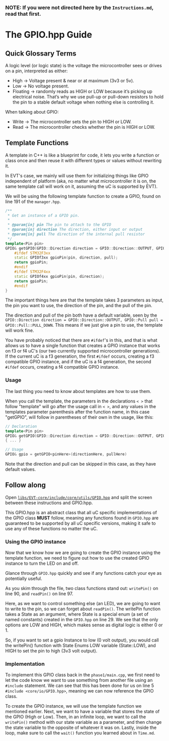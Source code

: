 ### NOTE: If you were not directed here by the `Instructions.md`, read that first.

# The GPIO.hpp Guide
## Quick Glossary Terms
A logic level (or logic state) is the voltage the microcontroller sees or drives on a pin, interpreted as either:
- High → Voltage present & near or at maximum (3v3 or 5v).
- Low → No voltage present.
- Floating → randomly reads as HIGH or LOW because it’s picking up electrical noise.
  That’s why we use pull-up or pull-down resistors to hold the pin to a stable default voltage when nothing else is controlling it.

When talking about GPIO:
- Write → The microcontroller sets the pin to HIGH or LOW.
- Read → The microcontroller checks whether the pin is HIGH or LOW.

## Template Functions
A template in C++ is like a blueprint for code, it lets you write a function or class once and then reuse 
it with different types or values without rewriting it.

In EVT's case, we mainly will use them for initializing things like GPIO independent of platform (aka, no matter what
microcontroller it is on, the same template call will work on it, assuming the uC is supported by EVT).

We will be using the following template function to create a GPIO, found on line 191 of the `manager.hpp`.

```cpp
/**
 * Get an instance of a GPIO pin.
 *
 * @param[in] pin The pin to attach to the GPIO
 * @param[in] direction The direction, either input or output
 * @param[in] pull The direction of the internal pull resistor
 */
template<Pin pin>
GPIO& getGPIO(GPIO::Direction direction = GPIO::Direction::OUTPUT, GPIO::Pull pull = GPIO::Pull::PULL_DOWN) {
    #ifdef STM32F3xx
    static GPIOf3xx gpioPin(pin, direction, pull);
    return gpioPin;
    #endif
    #ifdef STM32F4xx
    static GPIOf4xx gpioPin(pin, direction);
    return gpioPin;
    #endif
}
```

The important things here are that the template takes 3 parameters as input, the pin you want to use, the 
direction of the pin, and the pull of the pin.

The direction and pull of the pin both have a default variable, seen by the 
`GPIO::Direction direction = GPIO::Direction::OUTPUT, GPIO::Pull pull = GPIO::Pull::PULL_DOWN`. This means if 
we just give a pin to use, the template will work fine. 


You have probably noticed that there are `#ifdef`'s in this, and that is what allows us to have a single 
function that creates a GPIO instance that works on f3 or f4 uC's (our two currently supported microcontroller 
generations). If the current uC is a f3 generation, the first `#ifdef` occurs, creating a f3 compatible GPIO 
instance, and if the uC is a f4 generation, the second `#ifdef` occurs, creating a f4 compatible GPIO instance.

### Usage
The last thing you need to know about templates are how to use them. 

When you call the template, the parameters in the declarations `< >` that follow "template" will go after 
the usage call in `< >`, and any values in the templates parameter parenthesis after the function name, 
in this case "getGPIO", will follow in parentheses of their own in the usage, like this:

```cpp
// Declaration
template<Pin pin>
GPIO& getGPIO(GPIO::Direction direction = GPIO::Direction::OUTPUT, GPIO::Pull pull = GPIO::Pull::PULL_DOWN) 
{ ... }

// Usage
GPIO& gpio = getGPIO<pinHere>(directionHere, pullHere)
```

Note that the direction and pull can be skipped in this case, as they have default values.


## Follow along
Open [`libs/EVT-core/include/core/utils/GPIO.hpp`](../../libs/EVT-core/include/core/io/GPIO.hpp) and split the screen 
between these instructions and GPIO.hpp.

This GPIO.hpp is an abstract class that all uC specific implementations of the GPIO class **MUST** follow, meaning 
any functions found in `GPIO.hpp` are guaranteed to be supported by all uC specific versions, making it safe to use any 
of these functions no matter the uC.

### Using the GPIO instance

Now that we know how we are going to create the GPIO instance using the template function, we need to
figure out how to use the created GPIO instance to turn the LED on and off.

Glance through `GPIO.hpp` quickly and see if any functions catch your eye as potentially useful.

As you skim through the file, two class functions stand out:
`writePin()` on line 90, and `readPin()` on line 97. 

Here, as we want to control something else (an LED), we are going to want to write to the pin, so we can forget about 
`readPin()`. The writePin function takes a State as an argument, where State is a special enum (a set of named constants) 
created in the `GPIO.hpp` on line 29. We see that the only options are LOW and HIGH, which makes sense as digital 
logic is either 0 or 1.

So, if you want to set a gpio Instance to low (0 volt output), you would call the writePin() function with 
State Enums LOW variable (State::LOW), and HIGH to set the pin to high (3v3 volt output). 

### Implementation

To implement this GPIO class back in the `phase1/main.cpp`, we first need to let the code know we 
want to use something from another file using an `#include` statement. We can see that this has been 
done for us on line 5 `#include <core/io/GPIO.hpp>`, meaning we can now reference the GPIO class.

To create the GPIO instance, we will use the template function we mentioned earlier. Next, we want 
to have a variable that stores the state of the GPIO (High or Low). Then, in an infinite loop, we
want to call the `writePin()` method with our state variable as a parameter, and then change the state 
variable to the opposite of whatever it was on. Lastly, inside the loop, make sure to call the `wait()` 
function you learned about in `Time.md`.